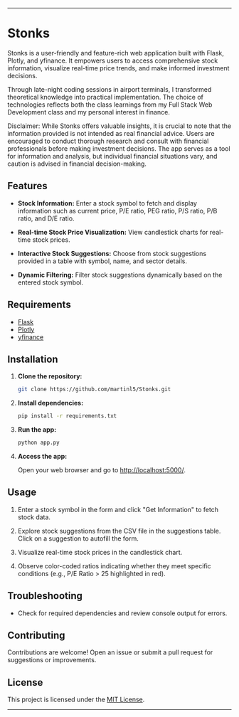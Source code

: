
---

# Stonks

Stonks is a user-friendly and feature-rich web application built with Flask, Plotly, and yfinance. It empowers users to access comprehensive stock information, visualize real-time price trends, and make informed investment decisions.

Through late-night coding sessions in airport terminals, I transformed theoretical knowledge into practical implementation. The choice of technologies reflects both the class learnings from my Full Stack Web Development class and my personal interest in finance.

Disclaimer: While Stonks offers valuable insights, it is crucial to note that the information provided is not intended as real financial advice. Users are encouraged to conduct thorough research and consult with financial professionals before making investment decisions. The app serves as a tool for information and analysis, but individual financial situations vary, and caution is advised in financial decision-making.



## Features

- **Stock Information:** Enter a stock symbol to fetch and display information such as current price, P/E ratio, PEG ratio, P/S ratio, P/B ratio, and D/E ratio.

- **Real-time Stock Price Visualization:** View candlestick charts for real-time stock prices.

- **Interactive Stock Suggestions:** Choose from stock suggestions provided in a table with symbol, name, and sector details.

- **Dynamic Filtering:** Filter stock suggestions dynamically based on the entered stock symbol.



## Requirements

- [Flask](https://pypi.org/project/Flask/)
- [Plotly](https://plotly.com/python/getting-started/)
- [yfinance](https://pypi.org/project/yfinance/)

## Installation

1. **Clone the repository:**

   ```bash
   git clone https://github.com/martinl5/Stonks.git
   ```

2. **Install dependencies:**

   ```bash
   pip install -r requirements.txt
   ```

3. **Run the app:**

   ```bash
   python app.py
   ```

4. **Access the app:**

   Open your web browser and go to [http://localhost:5000/](http://localhost:5000/).

## Usage

1. Enter a stock symbol in the form and click "Get Information" to fetch stock data.

2. Explore stock suggestions from the CSV file in the suggestions table. Click on a suggestion to autofill the form.

3. Visualize real-time stock prices in the candlestick chart.

4. Observe color-coded ratios indicating whether they meet specific conditions (e.g., P/E Ratio > 25 highlighted in red).

## Troubleshooting

- Check for required dependencies and review console output for errors.

## Contributing

Contributions are welcome! Open an issue or submit a pull request for suggestions or improvements.

## License

This project is licensed under the [MIT License](LICENSE).

---
